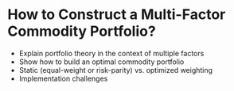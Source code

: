 # How to Construct a Multi-Factor Commodity Portfolio?

- Explain portfolio theory in the context of multiple factors 
- Show how to build an optimal commodity portfolio
- Static (equal-weight or risk-parity) vs. optimized weighting 
- Implementation challenges 